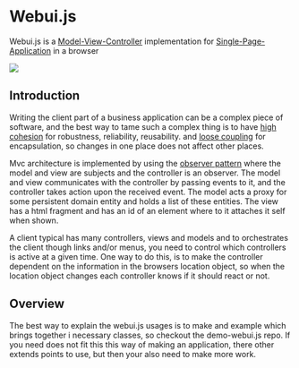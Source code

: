# Webui.js
Webui.js is a [Model-View-Controller](https://en.wikipedia.org/wiki/Model%E2%80%93view%E2%80%93controller) 
implementation for [Single-Page-Application](https://en.wikipedia.org/wiki/Single-page_application) in a browser
 
![](https://github.com/sorenbronsted/webui.js/workflows/CI/badge.svg)

## Introduction
Writing the client part of a business application can be a complex piece of software, and the best way to tame such a 
complex thing is to have [high cohesion](https://en.wikipedia.org/wiki/Cohesion_(computer_science)) for robustness, 
reliability, reusability. and [loose coupling](https://en.wikipedia.org/wiki/Loose_coupling) for encapsulation, 
so changes in one place does not affect other places.

Mvc architecture is implemented by using the [observer pattern](https://en.wikipedia.org/wiki/Observer_pattern) 
where the model and view are subjects and the controller is an observer.
The model and view communicates with the controller by passing events to it, and the controller takes action 
upon the received event. 
The model acts a proxy for some persistent domain entity and holds a list of these entities. 
The view has a html fragment and has an id of an element where to it attaches it self when shown.

A client typical has many controllers, views and models and to orchestrates the client though links and/or menus, 
you need to control which controllers is active at a given time. One way to do this, is to make the controller 
dependent on the information in the browsers location object, so when the location object changes each controller 
knows if it should react or not.

## Overview
The best way to explain the webui.js usages is to make and example which brings together i necessary classes, 
so checkout the demo-webui.js repo.
If you need does not fit this this way of making an application, there other extends points to use, but then
your also need to make more work.